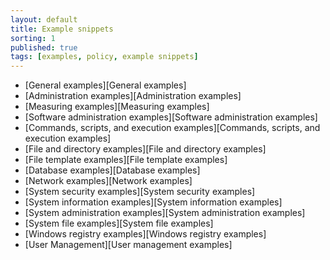 ```yaml
---
layout: default
title: Example snippets
sorting: 1
published: true
tags: [examples, policy, example snippets]
---
```


* [General examples][General examples]
* [Administration examples][Administration examples]
* [Measuring examples][Measuring examples]
* [Software administration examples][Software administration examples]
* [Commands, scripts, and execution examples][Commands, scripts, and execution examples]
* [File and directory examples][File and directory examples]
* [File template examples][File template examples]
* [Database examples][Database examples]
* [Network examples][Network examples]
* [System security examples][System security examples]
* [System information examples][System information examples]
* [System administration examples][System administration examples]
* [System file examples][System file examples]
* [Windows registry examples][Windows registry examples]
* [User Management][User management examples]
